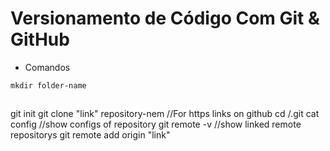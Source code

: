 # Versionamento de Código Com Git & GitHub

- Comandos

```powershell
mkdir folder-name

```


```powershell

```


git init
git clone "link" repository-nem //For https links on github
cd /.git
    cat config //show configs of repository
git remote -v //show linked remote repositorys
git remote add origin "link"